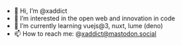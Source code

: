 - 👋 Hi, I’m @xaddict
- 👀 I’m interested in the open web and innovation in code
- 🌱 I’m currently learning vuejs@3, nuxt, lume (deno)
- 📫 How to reach me: @xaddict@mastodon.social

<!---
xaddict/xaddict is a ✨ special ✨ repository because its `README.md` (this file) appears on your GitHub profile.
You can click the Preview link to take a look at your changes.
--->
